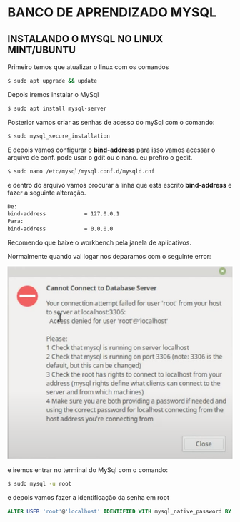 # BANCO DE APRENDIZADO MYSQL

## INSTALANDO O MYSQL NO LINUX MINT/UBUNTU

Primeiro temos que atualizar o linux com os comandos

```bash
$ sudo apt upgrade && update
```

Depois iremos instalar o MySql

```bash
$ sudo apt install mysql-server
```
Posterior vamos criar as senhas de acesso do mySql com o comando:

```bash
$ sudo mysql_secure_installation
```

E depois vamos configurar o **bind-address** para isso vamos acessar o arquivo de conf. pode usar o gdit ou o nano. eu prefiro o gedit.

```bash
$ sudo nano /etc/mysql/mysql.conf.d/mysqld.cnf
```

e dentro do arquivo vamos procurar a linha que esta escrito **bind-address** e fazer a seguinte alteração.

```bash
De:
bind-address            = 127.0.0.1
Para:
bind-address            = 0.0.0.0
```

Recomendo que baixe o workbench pela janela de aplicativos. 

Normalmente quando vai logar nos deparamos com o seguinte error:

<img src="img/01.png">

e iremos entrar no terminal do MySql com o comando:


```bash
$ sudo mysql -u root
```

e depois vamos fazer a identificação da senha em root

```Sql
ALTER USER 'root'@'localhost' IDENTIFIED WITH mysql_native_password BY 'SuaSenha';

```

